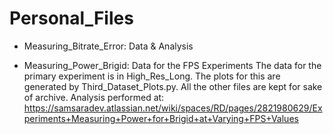 # Personal_Files 
- Measuring_Bitrate_Error: Data & Analysis 


- Measuring_Power_Brigid: Data for the FPS Experiments
The data for the primary experiment is in High_Res_Long. The plots for this are generated by Third_Dataset_Plots.py. 
All the other files are kept for sake of archive. 
Analysis performed at: https://samsaradev.atlassian.net/wiki/spaces/RD/pages/2821980629/Experiments+Measuring+Power+for+Brigid+at+Varying+FPS+Values
